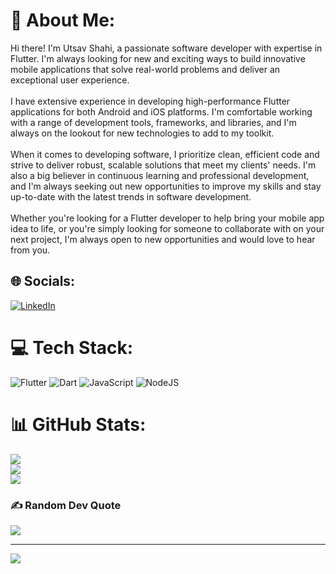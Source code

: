 # 💫 About Me:
Hi there! I'm Utsav Shahi, a passionate software developer with expertise in Flutter. I'm always looking for new and exciting ways to build innovative mobile applications that solve real-world problems and deliver an exceptional user experience.<br><br>I have extensive experience in developing high-performance Flutter applications for both Android and iOS platforms. I'm comfortable working with a range of development tools, frameworks, and libraries, and I'm always on the lookout for new technologies to add to my toolkit.<br><br>When it comes to developing software, I prioritize clean, efficient code and strive to deliver robust, scalable solutions that meet my clients' needs. I'm also a big believer in continuous learning and professional development, and I'm always seeking out new opportunities to improve my skills and stay up-to-date with the latest trends in software development.<br><br>Whether you're looking for a Flutter developer to help bring your mobile app idea to life, or you're simply looking for someone to collaborate with on your next project, I'm always open to new opportunities and would love to hear from you.


## 🌐 Socials:
[![LinkedIn](https://img.shields.io/badge/LinkedIn-%230077B5.svg?logo=linkedin&logoColor=white)](https://linkedin.com/in/shahiutsav) 

# 💻 Tech Stack:
![Flutter](https://img.shields.io/badge/Flutter-%2302569B.svg?style=for-the-badge&logo=Flutter&logoColor=white) ![Dart](https://img.shields.io/badge/dart-%230175C2.svg?style=for-the-badge&logo=dart&logoColor=white) ![JavaScript](https://img.shields.io/badge/javascript-%23323330.svg?style=for-the-badge&logo=javascript&logoColor=%23F7DF1E) ![NodeJS](https://img.shields.io/badge/node.js-6DA55F?style=for-the-badge&logo=node.js&logoColor=white)
# 📊 GitHub Stats:
![](https://github-readme-stats.vercel.app/api?username=shahiutsav&theme=great-gatsby&hide_border=false&include_all_commits=true&count_private=true)<br/>
![](https://github-readme-streak-stats.herokuapp.com/?user=shahiutsav&theme=great-gatsby&hide_border=false)<br/>
![](https://github-readme-stats.vercel.app/api/top-langs/?username=shahiutsav&theme=great-gatsby&hide_border=false&include_all_commits=true&count_private=true&layout=compact)

### ✍️ Random Dev Quote
![](https://quotes-github-readme.vercel.app/api?type=vetical&theme=dark)

---
[![](https://visitcount.itsvg.in/api?id=shahiutsav&icon=1&color=2)](https://visitcount.itsvg.in)

<!-- Proudly created with GPRM ( https://gprm.itsvg.in ) -->
